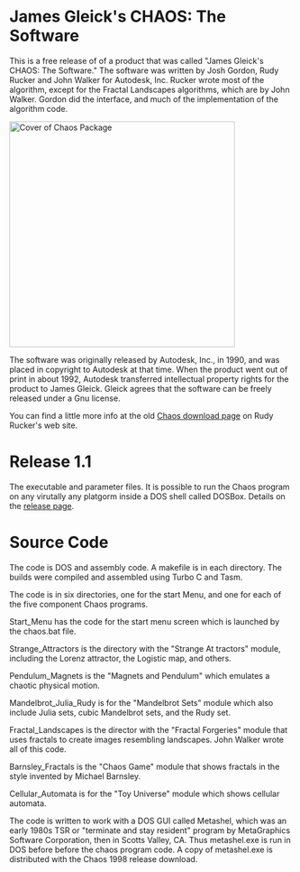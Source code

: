 # James Gleick's CHAOS: The Software

This is a free release of of a product that was called  "James Gleick's CHAOS: The Software." The software was written by Josh Gordon, Rudy Rucker and John Walker for Autodesk, Inc. Rucker wrote most of the algorithm, except for the Fractal Landscapes algorithms, which are by John Walker.  Gordon did the interface, and much of the implementation of the algorithm code.

<img src="http://www.rudyrucker.com/blog/images7/chaoscover.jpg" height="400" alt="Cover of Chaos Package" />

The software was originally released by Autodesk, Inc., in 1990, and was placed in copyright to Autodesk at that time.  When the product went out of print in about 1992, Autodesk transferred intellectual property rights for the product to James Gleick.  Gleick agrees that the software can be freely released under a Gnu license.

You can find a little more info at the old <a href="http://www.rudyrucker.com/oldhomepage/chaos.htm">Chaos download page</a> on Rudy Rucker's web site.

# Release 1.1

The executable and parameter files. It is possible to run the Chaos program on any virutally any platgorm inside a DOS shell called DOSBox. Details on the <a href="https://github.com/rudyrucker/chaos/releases/tag/v1.1-chaos">release page</a>.

# Source Code

The code is DOS and assembly code.  A makefile is in each directory. The builds were compiled and assembled using Turbo C and Tasm.

The code is in six directories, one for the start Menu, and one for each of the five component Chaos programs.

Start_Menu has the code for the start menu screen which is launched by the chaos.bat file.

Strange_Attractors is the directory with the "Strange At
tractors" module, including the Lorenz attractor, the Logistic map, and others.

Pendulum_Magnets is the "Magnets and Pendulum" which emulates a chaotic physical motion.

Mandelbrot_Julia_Rudy is for the "Mandelbrot Sets" module which also include Julia sets, cubic Mandelbrot sets, and the Rudy set.

Fractal_Landscapes is the director with the "Fractal Forgeries" module that uses fractals to create images resembling landscapes. John Walker wrote all of this code.

Barnsley_Fractals is the "Chaos Game" module that shows fractals in the style invented by Michael Barnsley.

Cellular_Automata is for the "Toy Universe" module which shows cellular automata.

The code is written to work with a DOS GUI called Metashel, which was an early 1980s TSR or "terminate and stay resident" program by MetaGraphics Software Corporation, then in Scotts Valley, CA. Thus metashel.exe is run in DOS before before the chaos program code. A copy of metashel.exe is distributed with the Chaos 1998 release download.
